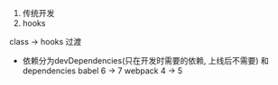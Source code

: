 1. 传统开发
2. hooks

class -> hooks 过渡
- 依赖分为devDependencies(只在开发时需要的依赖, 上线后不需要) 和 dependencies
    babel 6 -> 7
    webpack 4 -> 5